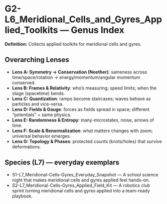 # G2-L6_Meridional_Cells_and_Gyres_Applied_Toolkits — Genus Index
**Definition:** Collects applied toolkits for meridional cells and gyres.

## Overarching Lenses

- **Lens A: Symmetry -> Conservation (Noether)**: sameness across time/space/rotation → energy/momentum/angular momentum conserved.
- **Lens B: Frames & Relativity**: who’s measuring; speed limits; when the stage (spacetime) bends.
- **Lens C: Quantization**: ramps become staircases; waves behave as particles and vice-versa.
- **Lens D: Fields & Gauge**: forces as fields spread in space; different “potentials” = same physics.
- **Lens E: Randomness & Entropy**: many-microstates, noise, arrows of time.
- **Lens F: Scale & Renormalization**: what matters changes with zoom; universal behavior emerges.
- **Lens G: Topology & Phases**: protected counts (knots/holes) that survive deformations.

## Species (L7) — everyday exemplars
- S1-L7_Meridional-Cells-Gyres_Everyday_Snapshot — A school science night that makes meridional cells and gyres applied feel hands-on.
- S2-L7_Meridional-Cells-Gyres_Applied_Field_Kit — A robotics club sprint turning meridional cells and gyres applied into a team-ready playbook.
